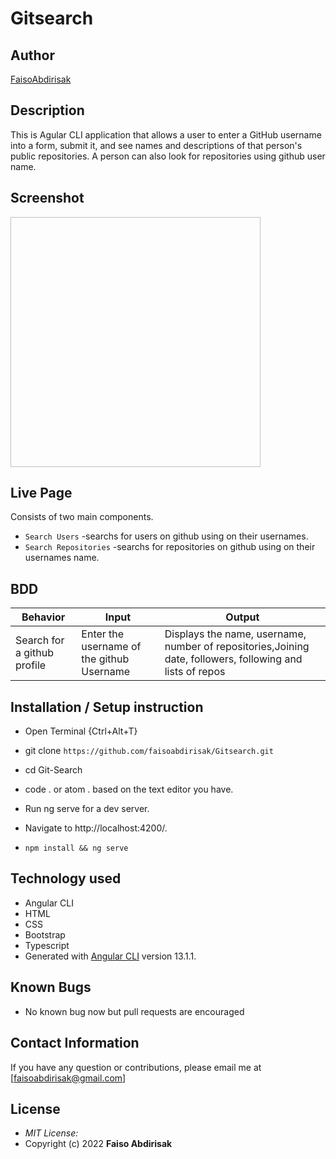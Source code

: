 # Gitsearch


## Author

[FaisoAbdirisak](https://github.com/faisoabdirisak)

## Description

This is Agular CLI application that allows a user to enter a GitHub username into a form, submit it, and see names and descriptions of that person's public repositories. A person can also look for repositories using github user name.

## Screenshot

<img src= " " width="400px" height="400px">

## Live Page 




Consists of two main components.
* `Search Users` -searchs for users on github using on their usernames.
* `Search Repositories` -searchs for repositories on github using on their usernames name.

## BDD ##
| Behavior                  | Input                     | Output                    |
| ------------------------- | ------------------------- | ------------------------- |
| Search for a github profile |Enter the username of the github Username | Displays the name, username, number of repositories,Joining date, followers, following and lists of repos  |

## Installation / Setup instruction
* Open Terminal {Ctrl+Alt+T}

* git clone ```https://github.com/faisoabdirisak/Gitsearch.git```

* cd Git-Search

* code . or atom . based on the text editor you have.

* Run ng serve for a dev server. 

* Navigate to http://localhost:4200/. 

* `npm install && ng serve`

## Technology used ##

* Angular CLI
* HTML 
* CSS
* Bootstrap 
* Typescript
* Generated with [Angular CLI](https://github.com/angular/angular-cli) version 13.1.1.

## Known Bugs
* No known bug now but pull requests are encouraged

## Contact Information 

If you have any question or contributions, please email me at [faisoabdirisak@gmail.com]

## License
* *MIT License:*
* Copyright (c) 2022 **Faiso Abdirisak**